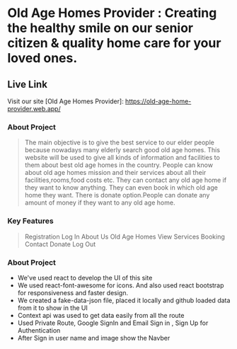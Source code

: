 # Old Age Homes Provider : Creating the healthy smile on our senior citizen & quality home care for your loved ones.

## Live Link 

Visit our site  [Old Age Homes Provider]: https://old-age-home-provider.web.app/

### About Project
> The main objective is to give the best service to our elder people because nowadays many elderly search  good old age homes. This website will be used to give all kinds of information and facilities to them about best old age homes in the country.
> People can know about  old age homes mission and their services about all their facilities,rooms,food costs etc.
> They can contact any old age home if they want to know anything.
> They can even book in which old age home they want.
> There is donate option.People can donate any amount of money if they want to any old age home.

### Key Features
> Registration
> Log In
> About Us
> Old Age Homes
> View Services
> Booking
> Contact
> Donate
> Log Out

### About Project 
- We've used react to develop the UI of this site
- We used react-font-awesome for icons. And also used react bootstrap for responsiveness and faster design.
- We created a fake-data-json file, placed it locally and github loaded data from it to show in the UI
- Context api was used to get data easily from all the route
- Used Private Route, Google SignIn and Email Sign in , Sign Up for Authentication
- After Sign in user name and image show the Navber
